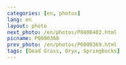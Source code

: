 ```yaml
---
categories: [en, photos]
lang: en
layout: photo
next_photo: /en/photos/P0000402.html
picname: P0000368
prev_photo: /en/photos/P0000369.html
tags: [Dead Grass, Oryx, Springbocks]
---
```

